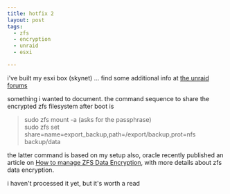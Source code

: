 ```yaml
---
title: hotfix 2
layout: post
tags:
  - zfs
  - encryption
  - unraid
  - esxi

---
```


i've built my esxi box (skynet) ... find some additional info at <a href="http://lime-technology.com/forum/index.php?topic=21514.0" title="skynet + hal &amp; wopr (esxi head + 2 unraid das)" target="_blank">the unraid forums</a>

something i wanted to document. the command sequence to share the encrypted zfs filesystem after boot is

<blockquote>sudo zfs mount -a (asks for the passphrase) <br/>
sudo zfs set share=name=export_backup,path=/export/backup,prot=nfs backup/data 
</blockquote>

the latter command is based on my setup
also, oracle recently published an article on [How to manage ZFS Data Encryption](http://www.oracle.com/technetwork/articles/servers-storage-admin/manage-zfs-encryption-1715034.html), with more details about zfs data encryption.

i haven't processed it yet, but it's worth a read 

